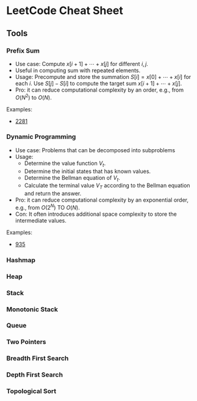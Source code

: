 # LeetCode Cheat Sheet

## Tools

### Prefix Sum

- Use case: Compute $x[i+1]+\cdots+x[j]$ for different $i,j$.
- Useful in computing sum with repeated elements. 
- Usage: Precompute and store the summation $S[i]=x[0]+\cdots+x[i]$ for each $i$. Use $S[j]-S[i]$ to compute the target sum $x[i+1]+\cdots+x[j]$.
- Pro: it can reduce computational complexity by an order, e.g., from $O(N^2)$ to $O(N)$.

Examples: 
- [2281](https://leetcode.com/problems/sum-of-total-strength-of-wizards/)

### Dynamic Programming

- Use case: Problems that can be decomposed into subproblems
- Usage: 
  - Determine the value function $V_t$. 
  - Determine the initial states that has known values.
  - Determine the Bellman equation of $V_t$.
  - Calculate the terminal value $V_T$ according to the Bellman equation and return the answer.
- Pro: it can reduce computational complexity by an exponential order, e.g., from $O(2^N)$ TO $O(N)$.
- Con: It often introduces additional space complexity to store the intermediate values.

Examples:
- [935](https://leetcode.com/problems/knight-dialer/description/)

### Hashmap

### Heap

### Stack

### Monotonic Stack

### Queue

### Two Pointers

### Breadth First Search

### Depth First Search

### Topological Sort




